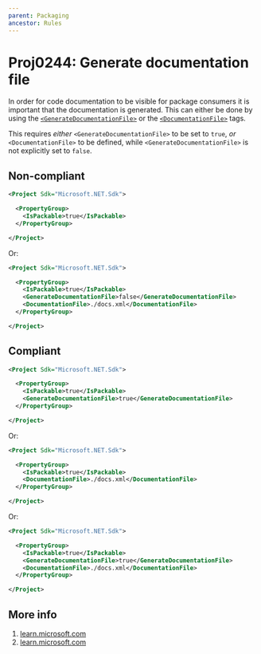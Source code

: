 ```yaml
---
parent: Packaging
ancestor: Rules
---
```


# Proj0244: Generate documentation file
In order for code documentation to be visible for package consumers
it is important that the documentation is generated.
This can either be done by using the
[`<GenerateDocumentationFile>`](https://learn.microsoft.com/en-us/dotnet/core/project-sdk/msbuild-props#generatedocumentationfile)
or the [`<DocumentationFile>`](https://learn.microsoft.com/en-us/dotnet/core/project-sdk/msbuild-props#documentationfile)
tags.

This requires _either_ `<GenerateDocumentationFile>` to be set to `true`,
_or_ `<DocumentationFile>` to be defined, while `<GenerateDocumentationFile>` is not explicitly set to `false`.

## Non-compliant
``` xml
<Project Sdk="Microsoft.NET.Sdk">

  <PropertyGroup>
    <IsPackable>true</IsPackable>
  </PropertyGroup>

</Project>
```

Or:

``` xml
<Project Sdk="Microsoft.NET.Sdk">

  <PropertyGroup>
    <IsPackable>true</IsPackable>
    <GenerateDocumentationFile>false</GenerateDocumentationFile>
    <DocumentationFile>./docs.xml</DocumentationFile>
  </PropertyGroup>

</Project>
```

## Compliant
``` xml
<Project Sdk="Microsoft.NET.Sdk">

  <PropertyGroup>
    <IsPackable>true</IsPackable>
    <GenerateDocumentationFile>true</GenerateDocumentationFile>
  </PropertyGroup>

</Project>
```

Or:

``` xml
<Project Sdk="Microsoft.NET.Sdk">

  <PropertyGroup>
    <IsPackable>true</IsPackable>
    <DocumentationFile>./docs.xml</DocumentationFile>
  </PropertyGroup>

</Project>
```

Or:

``` xml
<Project Sdk="Microsoft.NET.Sdk">

  <PropertyGroup>
    <IsPackable>true</IsPackable>
    <GenerateDocumentationFile>true</GenerateDocumentationFile>
    <DocumentationFile>./docs.xml</DocumentationFile>
  </PropertyGroup>

</Project>
```

## More info
1. [learn.microsoft.com](https://learn.microsoft.com/en-us/dotnet/core/project-sdk/msbuild-props#generatedocumentationfile)
2. [learn.microsoft.com](https://learn.microsoft.com/en-us/dotnet/core/project-sdk/msbuild-props#documentationfile)
